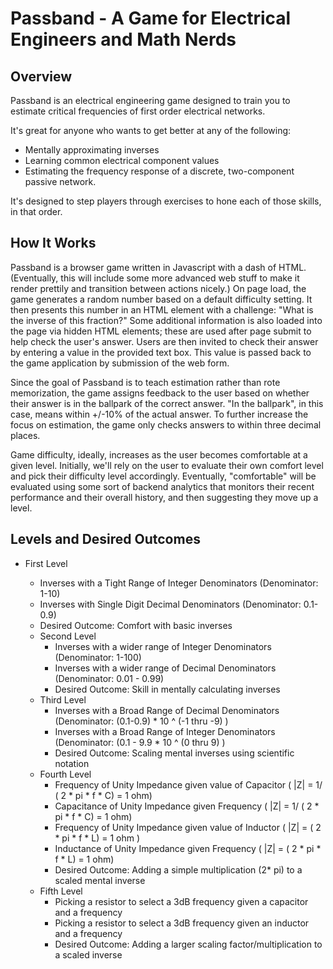 # Passband - A Game for Electrical Engineers and Math Nerds 

## Overview
Passband is an electrical engineering game designed to train you to estimate critical frequencies of first order electrical networks.

It's great for anyone who wants to get better at any of the following:

- Mentally approximating inverses
- Learning common electrical component values
- Estimating the frequency response of a discrete, two-component passive network.

It's designed to step players through exercises to hone each of those skills, in that order.

## How It Works
Passband is a browser game written in Javascript with a dash of HTML. (Eventually, this will include some more advanced web stuff to make it render prettily and transition between actions nicely.) On page load, the game generates a random number based on a default difficulty setting. It then presents this number in an HTML element with a challenge: "What is the inverse of this fraction?" Some additional information is also loaded into the page via hidden HTML elements; these are used after page submit to help check the user's answer. Users are then invited to check their answer by entering a value in the provided text box. This value is passed back to the game application by submission of the web form.

Since the goal of Passband is to teach estimation rather than rote memorization, the game assigns feedback to the user based on whether their answer is in the ballpark of the correct answer. "In the ballpark", in this case, means within +/-10% of the actual answer. To further increase the focus on estimation, the game only checks answers to within three decimal places.

Game difficulty, ideally, increases as the user becomes comfortable at a given level. Initially, we'll rely on the user to evaluate their own comfort level and pick their difficulty level accordingly. Eventually, "comfortable" will be evaluated using some sort of backend analytics that monitors their recent performance and their overall history, and then suggesting they move up a level.

## Levels and Desired Outcomes

- First Level

    - Inverses with a Tight Range of Integer Denominators (Denominator: 1-10)
	- Inverses with Single Digit Decimal Denominators (Denominator: 0.1-0.9)
	- Desired Outcome: Comfort with basic inverses
	- Second Level
	    - Inverses with a wider range of Integer Denominators (Denominator: 1-100)
	    - Inverses with a wider range of Decimal Denominators (Denominator: 0.01 - 0.99)
	    - Desired Outcome: Skill in mentally calculating inverses
	- Third Level
		- Inverses with a Broad Range of Decimal Denominators (Denominator: (0.1-0.9) * 10 ^ (-1 thru -9) )
	    - Inverses with a Broad Range of Integer Denominators (Denominator: (0.1 - 9.9 * 10 ^ (0 thru 9) )
	    - Desired Outcome: Scaling mental inverses using scientific notation
	- Fourth Level
        - Frequency of Unity Impedance given value of Capacitor ( |Z| = 1/ ( 2 * pi * f * C) = 1 ohm)
	    - Capacitance of Unity Impedance given Frequency ( |Z| = 1/ ( 2 * pi * f * C) = 1 ohm)
	    - Frequency of Unity Impedance given value of Inductor ( |Z| = ( 2 * pi * f * L) = 1 ohm )
	    - Inductance of Unity Impedance given Frequency ( |Z| = ( 2 * pi * f * L) = 1 ohm)
	    - Desired Outcome: Adding a simple multiplication (2* pi) to a scaled mental inverse
	- Fifth Level
	    - Picking a resistor to select a 3dB frequency given a capacitor and a frequency
	    - Picking a resistor to select a 3dB frequency given an inductor and a frequency
	    - Desired Outcome: Adding a larger scaling factor/multiplication to a scaled inverse
